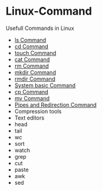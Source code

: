 # Linux-Command
Usefull Commands in Linux 

-  [ls Command](ls%20Command.md)
-  [cd Command](cd%20Command.md)
-  [touch Command](touch%20Command.md)
-  [cat Command](cat%20Command.md)
-  [rm Command](rm%20Command.md)
-  [mkdir Command](mkdir%20Command.md)
-  [rmdir Command](rmdir%20Command.md)
-  [System basic Command](System%20basic%20Command.md)
-  [cp Command](cp%20Command.md)
-  [mv Command](mv%20Command.md)
-  [Pipes and Redirection Command](Pipes%20and%20Redirection%20Command.md)
-  Compression tools
-  Text editors
-  head
-  tail
-  wc
-  sort
-  watch
-  grep
-  cut
-  paste
-  awk
-  sed
